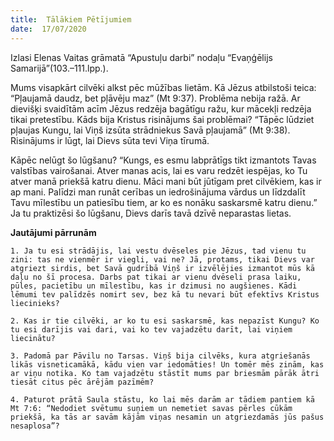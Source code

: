 ```yaml
---
title:  Tālākiem Pētījumiem
date:  17/07/2020
---
```


Izlasi Elenas Vaitas grāmatā “Apustuļu darbi” nodaļu “Evaņģēlijs Samarijā”(103.–111.lpp.).

Mums visapkārt cilvēki alkst pēc mūžības lietām. Kā Jēzus atbilstoši teica: “Pļaujamā daudz, bet pļāvēju maz” (Mt 9:37). Problēma nebija ražā. Ar dievišķi svaidītām acīm Jēzus redzēja bagātīgu ražu, kur mācekļi redzēja tikai pretestību. Kāds bija Kristus risinājums šai problēmai? “Tāpēc lūdziet pļaujas Kungu, lai Viņš izsūta strādniekus Savā pļaujamā” (Mt 9:38). Risinājums ir lūgt, lai Dievs sūta tevi Viņa tīrumā.

Kāpēc nelūgt šo lūgšanu? “Kungs, es esmu labprātīgs tikt izmantots Tavas valstības vairošanai. Atver manas acis, lai es varu redzēt iespējas, ko Tu atver manā priekšā katru dienu. Māci mani būt jūtīgam pret cilvēkiem, kas ir ap mani. Palīdzi man runāt cerības un iedrošinājuma vārdus un līdzdalīt Tavu mīlestību un patiesību tiem, ar ko es nonāku saskarsmē katru dienu.” Ja tu praktizēsi šo lūgšanu, Dievs darīs tavā dzīvē neparastas lietas.

**Jautājumi pārrunām**

`1.	Ja tu esi strādājis, lai vestu dvēseles pie Jēzus, tad vienu tu zini: tas ne vienmēr ir viegli, vai ne? Jā, protams, tikai Dievs var atgriezt sirdis, bet Savā gudrībā Viņš ir izvēlējies izmantot mūs kā daļu no šī procesa. Darbs pat tikai ar vienu dvēseli prasa laiku, pūles, pacietību un mīlestību, kas ir dzimusi no augšienes. Kādi lēmumi tev palīdzēs nomirt sev, bez kā tu nevari būt efektīvs Kristus liecinieks?`

`2.	Kas ir tie cilvēki, ar ko tu esi saskarsmē, kas nepazīst Kungu? Ko tu esi darījis vai dari, vai ko tev vajadzētu darīt, lai viņiem liecinātu?`

`3.	Padomā par Pāvilu no Tarsas. Viņš bija cilvēks, kura atgriešanās likās visneticamākā, kādu vien var iedomāties! Un tomēr mēs zinām, kas ar viņu notika. Ko tam vajadzētu stāstīt mums par briesmām pārāk ātri tiesāt citus pēc ārējām pazīmēm?`

`4.	Paturot prātā Saula stāstu, ko lai mēs darām ar tādiem pantiem kā Mt 7:6: “Nedodiet svētumu suņiem un nemetiet savas pērles cūkām priekšā, ka tās ar savām kājām viņas nesamin un atgriezdamās jūs pašus nesaplosa”?`